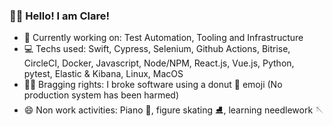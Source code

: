 ### 👋🏼 Hello! I am Clare!
* 💼 Currently working on: Test Automation, Tooling and Infrastructure
* 💻 Techs used: Swift, Cypress, Selenium, Github Actions, Bitrise, CircleCI, Docker, Javascript, Node/NPM, React.js, Vue.js, Python, pytest, Elastic & Kibana, Linux, MacOS
* 💪🏼 Bragging rights: I broke software using a donut 🍩 emoji (No production system has been harmed)
* 😄 Non work activities: Piano 🎹, figure skating ⛸️, learning needlework 🪡

<!--
**clarmso/clarmso** is a ✨ _special_ ✨ repository because its `README.md` (this file) appears on your GitHub profile.

Here are some ideas to get you started:

- 🔭 I’m currently working on ...
- 🌱 I’m currently learning ...
- 👯 I’m looking to collaborate on ...
- 🤔 I’m looking for help with ...
- 💬 Ask me about ...
- 📫 How to reach me: ...
- 😄 Pronouns: ...
- ⚡ Fun fact: ...
-->
